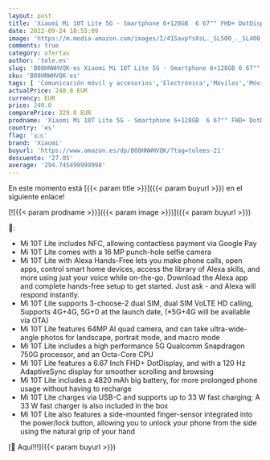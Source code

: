 ```yaml
---
layout: post
title: 'Xiaomi Mi 10T Lite 5G - Smartphone 6+128GB  6 67"" FHD+ DotDisplay  Snapdragon 750G  Cámara cuádruple de 64 MP con IA  4820 mAh  Azul Atlántico  Versión oficial   con Alexa Hands-Free'
date: 2022-09-24 18:55:09
image: 'https://m.media-amazon.com/images/I/41SavpYsXsL._SL500_._SL400_.jpg'
comments: true
category: ofertas
author: 'tole.es'
slug: 'B08HNWHVQK-es Xiaomi Mi 10T Lite 5G - Smartphone 6+128GB 6 67"" FHD+...'
sku: 'B08HNWHVQK-es'
tags: [ 'Comunicación móvil y accesorios','Electrónica','Móviles','Móviles y smartphones libres','alexa','xiaomi','🇪🇸', ]
actualPrice: 240.0 EUR
currency: EUR
price: 240.0
comparePrice: 329.0 EUR
prodname: 'Xiaomi Mi 10T Lite 5G - Smartphone 6+128GB  6 67"" FHD+ DotDisplay  Snapdragon 750G  Cámara cuádruple de 64 MP con IA  4820 mAh  Azul Atlántico  Versión oficial   con Alexa Hands-Free'
country: 'es'
flag: '🇪🇸'
brand: 'Xiaomi'
buyurl: 'https://www.amazon.es/dp/B08HNWHVQK/?tag=tolees-21'
descuento: '27.05'
average: '294.745499999998'
---
```


En este momento está [{{< param title >}}]({{< param buyurl >}}) en el siguiente enlace!

[![{{< param prodname >}}]({{< param image >}})]({{< param buyurl >}})

🔎:

- Mi 10T Lite includes NFC, allowing contactless payment via Google Pay
- Mi 10T Lite comes with a 16 MP punch-hole selfie camera
- Mi 10T Lite with Alexa Hands-Free lets you make phone calls, open apps, control smart home devices, access the library of Alexa skills, and more using just your voice while on-the-go. Download the Alexa app and complete hands-free setup to get started. Just ask - and Alexa will respond instantly.
- Mi 10T Lite supports 3-choose-2 dual SIM, dual SIM VoLTE HD calling, Supports 4G+4G, 5G+0 at the launch date, (*5G+4G will be available via OTA)
- Mi 10T Lite features 64MP AI quad camera, and can take ultra-wide-angle photos for landscape, portrait mode, and macro mode
- Mi 10T Lite includes a high performance 5G Qualcomm Snapdragon 750G processor, and an Octa-Core CPU
- Mi 10T Lite features a 6.67 Inch FHD+ DotDisplay, and with a 120 Hz AdaptiveSync display for smoother scrolling and browsing
- Mi 10T Lite includes a 4820 mAh big battery, for more prolonged phone usage without having to recharge
- Mi 10T Lite charges via USB-C and supports up to 33 W fast charging; A 33 W fast charger is also included in the box
- Mi 10T Lite also features a side-mounted finger-sensor integrated into the power/lock button, allowing you to unlock your phone from the side using the natural grip of your hand

[🛒 Aquí!!!]({{< param buyurl >}})
